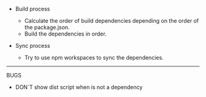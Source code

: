 - Build process

  - Calculate the order of build dependencies depending on the order of the package.json.
  - Build the dependencies in order.

- Sync process

  - Try to use npm workspaces to sync the dependencies.

---

BUGS

- DON´T show dist script when is not a dependency
